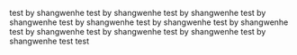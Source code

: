 test by shangwenhe
test by shangwenhe
test by shangwenhe
test by shangwenhe
test by shangwenhe
test by shangwenhe
test by shangwenhe
test by shangwenhe
test by shangwenhe
test by shangwenhe
test by shangwenhe
test
test
